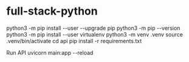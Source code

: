 # full-stack-python

python3 -m pip install --user --upgrade pip
python3 -m pip --version
python3 -m pip install --user virtualenv
python3 -m venv .venv
source .venv/bin/activate
cd api
pip install -r requirements.txt

Run API
uvicorn main:app --reload
